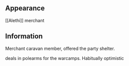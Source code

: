 ## Appearance
[[Alethi]] merchant

## Information

Merchant caravan member, offered the party shelter. 

deals in polearms for the warcamps. Habitually optimistic